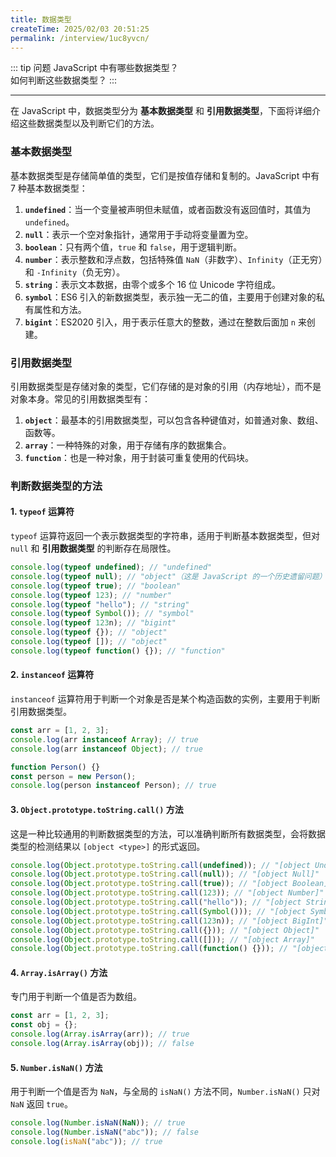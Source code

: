 ```yaml
---
title: 数据类型
createTime: 2025/02/03 20:51:25
permalink: /interview/1uc8yvcn/
---
```


::: tip 问题
JavaScript 中有哪些数据类型？  
如何判断这些数据类型？
:::

---


在 JavaScript 中，数据类型分为 **基本数据类型** 和 **引用数据类型**，下面将详细介绍这些数据类型以及判断它们的方法。

### 基本数据类型
基本数据类型是存储简单值的类型，它们是按值存储和复制的。JavaScript 中有 7 种基本数据类型：
1. **`undefined`**：当一个变量被声明但未赋值，或者函数没有返回值时，其值为 `undefined`。
2. **`null`**：表示一个空对象指针，通常用于手动将变量置为空。
3. **`boolean`**：只有两个值，`true` 和 `false`，用于逻辑判断。
4. **`number`**：表示整数和浮点数，包括特殊值 `NaN`（非数字）、`Infinity`（正无穷）和 `-Infinity`（负无穷）。
5. **`string`**：表示文本数据，由零个或多个 16 位 Unicode 字符组成。
6. **`symbol`**：ES6 引入的新数据类型，表示独一无二的值，主要用于创建对象的私有属性和方法。
7. **`bigint`**：ES2020 引入，用于表示任意大的整数，通过在整数后面加 `n` 来创建。

### 引用数据类型
引用数据类型是存储对象的类型，它们存储的是对象的引用（内存地址），而不是对象本身。常见的引用数据类型有：
1. **`object`**：最基本的引用数据类型，可以包含各种键值对，如普通对象、数组、函数等。
2. **`array`**：一种特殊的对象，用于存储有序的数据集合。
3. **`function`**：也是一种对象，用于封装可重复使用的代码块。

### 判断数据类型的方法

#### 1. `typeof` 运算符
`typeof` 运算符返回一个表示数据类型的字符串，适用于判断基本数据类型，但对 `null` 和 **引用数据类型** 的判断存在局限性。
```javascript
console.log(typeof undefined); // "undefined"
console.log(typeof null); // "object"（这是 JavaScript 的一个历史遗留问题）
console.log(typeof true); // "boolean"
console.log(typeof 123); // "number"
console.log(typeof "hello"); // "string"
console.log(typeof Symbol()); // "symbol"
console.log(typeof 123n); // "bigint"
console.log(typeof {}); // "object"
console.log(typeof []); // "object"
console.log(typeof function() {}); // "function"
```

#### 2. `instanceof` 运算符
`instanceof` 运算符用于判断一个对象是否是某个构造函数的实例，主要用于判断引用数据类型。
```javascript
const arr = [1, 2, 3];
console.log(arr instanceof Array); // true
console.log(arr instanceof Object); // true

function Person() {}
const person = new Person();
console.log(person instanceof Person); // true
```

#### 3. `Object.prototype.toString.call()` 方法
这是一种比较通用的判断数据类型的方法，可以准确判断所有数据类型，会将数据类型的检测结果以 `[object <type>]` 的形式返回。
```javascript
console.log(Object.prototype.toString.call(undefined)); // "[object Undefined]"
console.log(Object.prototype.toString.call(null)); // "[object Null]"
console.log(Object.prototype.toString.call(true)); // "[object Boolean]"
console.log(Object.prototype.toString.call(123)); // "[object Number]"
console.log(Object.prototype.toString.call("hello")); // "[object String]"
console.log(Object.prototype.toString.call(Symbol())); // "[object Symbol]"
console.log(Object.prototype.toString.call(123n)); // "[object BigInt]"
console.log(Object.prototype.toString.call({})); // "[object Object]"
console.log(Object.prototype.toString.call([])); // "[object Array]"
console.log(Object.prototype.toString.call(function() {})); // "[object Function]"
```

#### 4. `Array.isArray()` 方法
专门用于判断一个值是否为数组。
```javascript
const arr = [1, 2, 3];
const obj = {};
console.log(Array.isArray(arr)); // true
console.log(Array.isArray(obj)); // false
```

#### 5. `Number.isNaN()` 方法
用于判断一个值是否为 `NaN`，与全局的 `isNaN()` 方法不同，`Number.isNaN()` 只对 `NaN` 返回 `true`。
```javascript
console.log(Number.isNaN(NaN)); // true
console.log(Number.isNaN("abc")); // false
console.log(isNaN("abc")); // true
```

